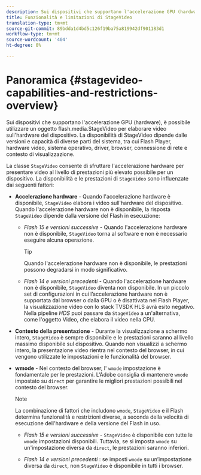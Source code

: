 ```yaml
---
description: Sui dispositivi che supportano l'accelerazione GPU (hardware), è possibile utilizzare un oggetto flash.media.StageVideo per elaborare video sull'hardware del dispositivo. La disponibilità di StageVideo dipende dalle versioni e capacità di diverse parti del sistema, tra cui Flash Player, hardware video, sistema operativo, driver, browser, connessione di rete e contesto di visualizzazione.
title: Funzionalità e limitazioni di StageVideo
translation-type: tm+mt
source-git-commit: 89bdda1d4bd5c126f19ba75a819942df901183d1
workflow-type: tm+mt
source-wordcount: '404'
ht-degree: 0%

---
```



# Panoramica {#stagevideo-capabilities-and-restrictions-overview}

Sui dispositivi che supportano l&#39;accelerazione GPU (hardware), è possibile utilizzare un oggetto flash.media.StageVideo per elaborare video sull&#39;hardware del dispositivo. La disponibilità di StageVideo dipende dalle versioni e capacità di diverse parti del sistema, tra cui Flash Player, hardware video, sistema operativo, driver, browser, connessione di rete e contesto di visualizzazione.

La classe `StageVideo` consente di sfruttare l&#39;accelerazione hardware per presentare video al livello di prestazioni più elevato possibile per un dispositivo. La disponibilità e le prestazioni di `StageVideo` sono influenzate dai seguenti fattori:

* **Accelerazione hardware**  - Quando l&#39;accelerazione hardware è disponibile,  `StageVideo` elabora i video sull&#39;hardware del dispositivo. Quando l&#39;accelerazione hardware non è disponibile, la risposta `StageVideo` dipende dalla versione del Flash in esecuzione:

   * *Flash 15 e versioni successive*  - Quando l&#39;accelerazione hardware non è disponibile,  `StageVideo` torna al software e non è necessario eseguire alcuna operazione.

      >[!TIP]
      >
      >Quando l&#39;accelerazione hardware non è disponibile, le prestazioni possono degradarsi in modo significativo.

   * *Flash 14 e versioni precedenti*  - Quando l&#39;accelerazione hardware non è disponibile,  `StageVideo` diventa non disponibile. In un piccolo set di configurazioni in cui l’accelerazione hardware non è supportata dal browser o dalla GPU o è disattivata nel Flash Player, la visualizzazione video con lo stack TVSDK HLS avrà esito negativo. Nella pipeline *HDS* puoi passare da `StageVideo` a un&#39;alternativa, come l&#39;oggetto Video, che elabora il video nella CPU.

* **Contesto della presentazione**  - Durante la visualizzazione a schermo intero,  `StageVideo` è sempre disponibile e le prestazioni saranno al livello massimo disponibile sul dispositivo. Quando non visualizzi a schermo intero, la presentazione video rientra nel contesto del browser, in cui vengono utilizzate le impostazioni e le funzionalità del browser.

* **wmode**  - Nel contesto del browser, l&#39; `wmode` impostazione è fondamentale per le prestazioni. L’Adobe consiglia di mantenere `wmode` impostato su `direct` per garantire le migliori prestazioni possibili nel contesto del browser.

   >[!NOTE]
   >
   >La combinazione di fattori che includono `wmode`, `StageVideo` e il Flash determina funzionalità e restrizioni diverse, a seconda della velocità di esecuzione dell&#39;hardware e della versione del Flash in uso.

   * *Flash 15 e versioni successive*  -  `StageVideo` è disponibile con tutte le  `wmode` impostazioni disponibili. Tuttavia, se si imposta `wmode` su un&#39;impostazione diversa da `direct`, le prestazioni saranno inferiori.

   * *Flash 14 e versioni precedenti* : se imposti  `wmode` su un’impostazione diversa da  `direct`, non  `StageVideo` è disponibile in tutti i browser.

